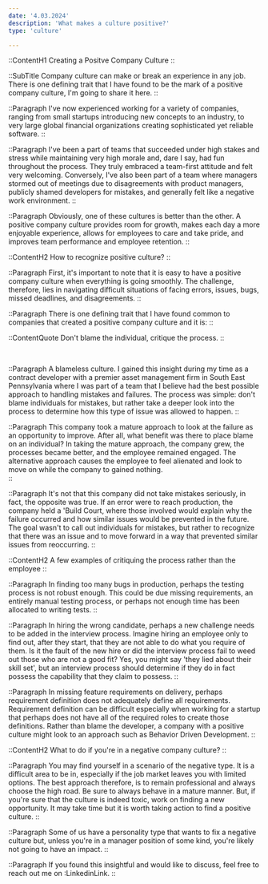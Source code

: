 ```yaml
---
date: '4.03.2024'
description: 'What makes a culture positive?'
type: 'culture'

---
```


::ContentH1
Creating a Positve Company Culture
::

::SubTitle
Company culture can make or break an experience in any job.
There is one defining trait that I have found to be the mark of a positive company culture, I'm going to share it here.
::

::Paragraph
I've now experienced working for a variety of companies, ranging from small startups introducing new concepts to an industry, to very large global financial organizations creating sophisticated yet reliable software.
::

::Paragraph
I've been a part of teams that succeeded under high stakes and stress while maintaining very high morale and, dare I say, had fun throughout the process.
They truly embraced a team-first attitude and felt very welcoming.
Conversely, I've also been part of a team where managers stormed out of meetings due to disagreements with product managers, publicly shamed developers for mistakes, and generally felt like a negative work environment.
::


::Paragraph
Obviously, one of these cultures is better than the other.
A positive company culture provides room for growth, makes each day a more enjoyable experience, allows for employees to care and take pride, and improves team performance and employee retention. 
::

::ContentH2
How to recognize positive culture?
::

::Paragraph
First, it's important to note that it is easy to have a positive company culture when everything is going smoothly.
The challenge, therefore, lies in navigating difficult situations of facing errors, issues, bugs, missed deadlines, and disagreements.
::

::Paragraph
There is one defining trait that I have found common to companies that created a positive company culture and it is:
::

::ContentQuote
Don't blame the individual, critique the process.
::

<br />

::Paragraph
A blameless culture.
I gained this insight during my time as a contract developer with a premier asset management firm in South East Pennsylvania where I was part of a team that I believe had the best possible approach to handling mistakes and failures.
The process was simple: don't blame individuals for mistakes, but rather take a deeper look into the process to determine how this type of issue was allowed to happen.
::

::Paragraph
This company took a mature approach to look at the failure as an opportunity to improve.
After all, what benefit was there to place blame on an individual?
In taking the mature approach, the company grew, the processes became better, and the employee remained engaged.
The alternative approach causes the employee to feel alienated and look to move on while the company to gained nothing.  
::

::Paragraph
It's not that this company did not take mistakes seriously, in fact, the opposite was true.
If an error were to reach production, the company held a 'Build Court, where those involved would explain why the failure occurred and how similar issues would be prevented in the future. 
The goal wasn't to call out individuals for mistakes, but rather to recognize that there was an issue and to move forward in a way that prevented similar issues from reoccurring.
::

::ContentH2
A few examples of critiquing the process rather than the employee
::

::Paragraph
In finding too many bugs in production, perhaps the testing process is not robust enough.  This could be due missing requirements, an entirely manual testing process, or perhaps not enough time has been allocated to writing tests.
::

::Paragraph
In hiring the wrong candidate, perhaps a new challenge needs to be added in the interview process.
Imagine hiring an employee only to find out, after they start, that they are not able to do what you require of them.
Is it the fault of the new hire or did the interview process fail to weed out those who are not a good fit?
Yes, you might say 'they lied about their skill set', but an interview process should determine if they do in fact possess the capability that they claim to possess.
::

::Paragraph
In missing feature requirements on delivery, perhaps requirement definition does not adequately define all requirements.
Requirement definition can be difficult especially when working for a startup that perhaps does not have all of the required roles to create those definitions.
Rather than blame the developer, a company with a positive culture might look to an approach such as Behavior Driven Development.
::

::ContentH2
What to do if you're in a negative company culture?
::

::Paragraph
You may find yourself in a scenario of the negative type.
It is a difficult area to be in, especially if the job market leaves you with limited options.
The best approach therefore, is to remain professional and always choose the high road.
Be sure to always behave in a mature manner.
But, if you're sure that the culture is indeed toxic, work on finding a new opportunity.
It may take time but it is worth taking action to find a positive culture.
::

::Paragraph
Some of us have a personality type that wants to fix a negative culture but, unless you're in a manager position of some kind, you're likely not going to have an impact.
::



::Paragraph
If you found this insightful and would like to discuss, feel free to reach out me on :LinkedinLink.
::



